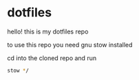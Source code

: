 # dotfiles
hello!
this is my dotfiles repo

to use this repo you need gnu stow installed

cd into the cloned repo and run
```bash
stow */
```
